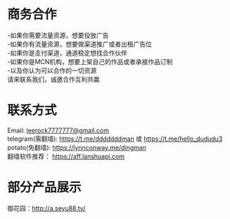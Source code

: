 # 商务合作
-如果你需要流量资源，想要投放广告<br/>
-如果你有流量资源，想要做渠道推广或者出租广告位<br/>
-如果你是支付渠道，通道稳定想找合作伙伴<br/>
-如果你是MCN机构，想要上架自己的作品或者承接作品订制<br/>
-以及你认为可以合作的一切资源<br/>
请来联系我们，诚邀合作互利共赢

# 联系方式
Email: leerock7777777@gmail.com<br/>
telegram(需翻墙): https://t.me/dddddddman 或 https://t.me/hello_dududu3<br/>
potato(免翻墙): https://lynnconway.me/dingman<br/>
翻墙软件推荐： https://aff.lanshuapi.com<br/>

# 部分产品展示
御花园：http://a.seyu88.tv/<br/>



